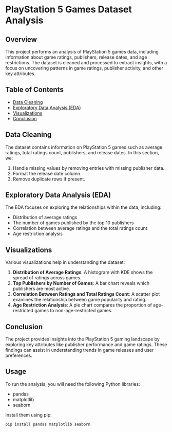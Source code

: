 # PlayStation 5 Games Dataset Analysis

## Overview
This project performs an analysis of PlayStation 5 games data, including information about game ratings, publishers, release dates, and age restrictions. The dataset is cleaned and processed to extract insights, with a focus on uncovering patterns in game ratings, publisher activity, and other key attributes.

## Table of Contents
- [Data Cleaning](#data-cleaning)
- [Exploratory Data Analysis (EDA)](#exploratory-data-analysis-eda)
- [Visualizations](#visualizations)
- [Conclusion](#conclusion)

## Data Cleaning
The dataset contains information on PlayStation 5 games such as average ratings, total ratings count, publishers, and release dates. In this section, we:
1. Handle missing values by removing entries with missing publisher data.
2. Format the release date column.
3. Remove duplicate rows if present.

## Exploratory Data Analysis (EDA)
The EDA focuses on exploring the relationships within the data, including:
- Distribution of average ratings
- The number of games published by the top 10 publishers
- Correlation between average ratings and the total ratings count
- Age restriction analysis

## Visualizations
Various visualizations help in understanding the dataset:
1. **Distribution of Average Ratings**: A histogram with KDE shows the spread of ratings across games.
2. **Top Publishers by Number of Games**: A bar chart reveals which publishers are most active.
3. **Correlation Between Ratings and Total Ratings Count**: A scatter plot examines the relationship between game popularity and rating.
4. **Age Restriction Analysis**: A pie chart compares the proportion of age-restricted games to non-age-restricted games.

## Conclusion
The project provides insights into the PlayStation 5 gaming landscape by exploring key attributes like publisher performance and game ratings. These findings can assist in understanding trends in game releases and user preferences.

## Usage
To run the analysis, you will need the following Python libraries:
- pandas
- matplotlib
- seaborn

Install them using pip:
```bash
pip install pandas matplotlib seaborn

